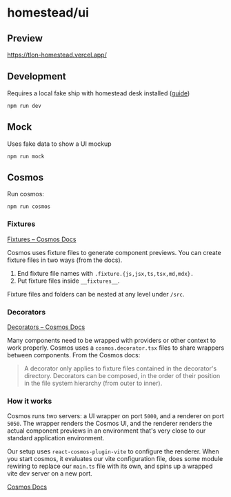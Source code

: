 # homestead/ui

## Preview

https://tlon-homestead.vercel.app/

## Development

Requires a local fake ship with homestead desk installed ([guide](./DEVELOPMENT.md))

```
npm run dev
```

## Mock

Uses fake data to show a UI mockup

```
npm run mock
```

## Cosmos

Run cosmos: 
```
npm run cosmos
```

### Fixtures

[Fixtures – Cosmos Docs](https://github.com/react-cosmos/react-cosmos/blob/main/docs/usage/fixtures.md)  

Cosmos uses fixture files to generate component previews. You can create fixture files in two ways (from the docs).
1. End fixture file names with `.fixture.{js,jsx,ts,tsx,md,mdx}.`
2. Put fixture files inside   `__fixtures__`.

Fixture files and folders can be nested at any level under `/src`.

### Decorators

[Decorators – Cosmos Docs](https://github.com/react-cosmos/react-cosmos/blob/main/docs/usage/decorators.md)

Many components need to be wrapped with providers or other context to work properly. Cosmos uses a `cosmos.decorator.tsx` files to share wrappers between components. From the Cosmos docs:

> A decorator only applies to fixture files contained in the decorator's directory. Decorators can be composed, in the order of their position in the file system hierarchy (from outer to inner).

### How it works

Cosmos runs two servers: a UI wrapper on port `5000`, and a renderer on port `5050`. The wrapper renders the Cosmos UI, and the renderer renders the actual component previews in an environment that's very close to our standard application environment.

Our setup uses `react-cosmos-plugin-vite` to configure the renderer. When you start cosmos, it evaluates our vite configuration file, does some module rewiring to replace our `main.ts` file with its own, and spins up a wrapped vite dev server on a new port.

[Cosmos Docs](https://github.com/react-cosmos/react-cosmos/blob/main/docs/README.md#getting-started)


